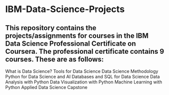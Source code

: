 # IBM-Data-Science-Projects
## This repository contains the projects/assignments for courses in the IBM Data Science Professional Certificate on Coursera. The professional certificate contains 9 courses. These are as follows:

What is Data Science?
Tools for Data Science
Data Science Methodology
Python for Data Science and AI
Databases and SQL for Data Science
Data Analysis with Python
Data Visualization with Python
Machine Learning with Python
Applied Data Science Capstone
